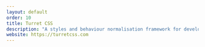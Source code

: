 ```yaml
---
layout: default
order: 10
title: Turret CSS
description: "A styles and behaviour normalisation framework for development of responsive and accessible websites."
website: https://turretcss.com
---
```

